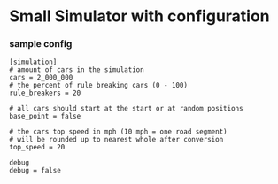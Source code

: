 # Small Simulator with configuration

### sample config
```
[simulation]
# amount of cars in the simulation
cars = 2_000_000
# the percent of rule breaking cars (0 - 100)
rule_breakers = 20

# all cars should start at the start or at random positions
base_point = false

# the cars top speed in mph (10 mph = one road segment)
# will be rounded up to nearest whole after conversion
top_speed = 20

debug
debug = false
```

